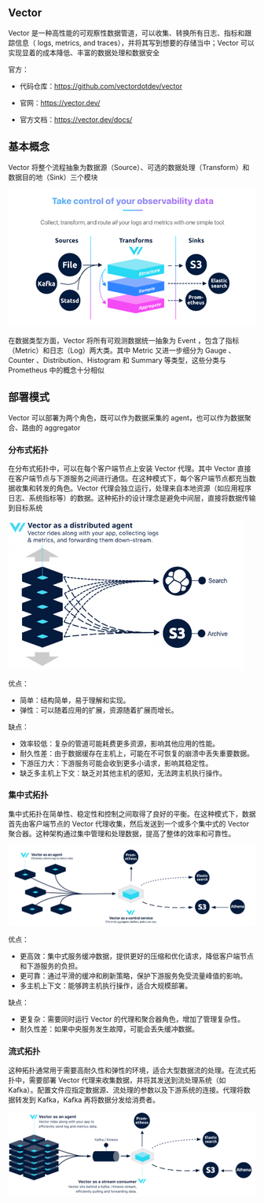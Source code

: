 ## Vector

Vector 是一种高性能的可观察性数据管道，可以收集、转换所有日志、指标和跟踪信息（ logs, metrics, and traces），并将其写到想要的存储当中；Vector 可以实现显着的成本降低、丰富的数据处理和数据安全

官方：

- 代码仓库：<https://github.com/vectordotdev/vector>

- 官网：<https://vector.dev/>
- 官方文档：<https://vector.dev/docs/>

## 基本概念

Vector 将整个流程抽象为数据源（Source）、可选的数据处理（Transform）和数据目的地（Sink）三个模块

![image-20250605134744554](./.assets/Vector简介/image-20250605134744554.png)

在数据类型方面，Vector 将所有可观测数据统一抽象为 Event ，包含了指标（Metric）和日志（Log）两大类。其中 Metric 又进一步细分为 Gauge 、Counter 、Distribution、Histogram 和 Summary 等类型，这些分类与 Prometheus 中的概念十分相似

## 部署模式

Vector 可以部署为两个角色，既可以作为数据采集的 agent，也可以作为数据聚合、路由的 aggregator

### 分布式拓扑

在分布式拓扑中，可以在每个客户端节点上安装 Vector 代理。其中 Vector 直接在客户端节点与下游服务之间进行通信。在这种模式下，每个客户端节点都充当数据收集和转发的角色。Vector 代理会独立运行，处理来自本地资源（如应用程序日志、系统指标等）的数据。这种拓扑的设计理念是避免中间层，直接将数据传输到目标系统

<img src="./.assets/Vector简介/image1.png" alt="（图 1：Vector as A Distributed Agent）" style="zoom:67%;" />

优点：

- 简单：结构简单，易于理解和实现。
- 弹性：可以随着应用的扩展，资源随着扩展而增长。

缺点：

- 效率较低：复杂的管道可能耗费更多资源，影响其他应用的性能。
- 耐久性差：由于数据缓存在主机上，可能在不可恢复的崩溃中丢失重要数据。
- 下游压力大：下游服务可能会收到更多小请求，影响其稳定性。
- 缺乏多主机上下文：缺乏对其他主机的感知，无法跨主机执行操作。

### 集中式拓扑

集中式拓扑在简单性、稳定性和控制之间取得了良好的平衡。在这种模式下，数据首先由客户端节点的 Vector 代理收集，然后发送到一个或多个集中式的 Vector 聚合器。这种架构通过集中管理和处理数据，提高了整体的效率和可靠性。

![image-20250605142607370](./.assets/Vector简介/image-20250605142607370.png)

优点：

- 更高效：集中式服务缓冲数据，提供更好的压缩和优化请求，降低客户端节点和下游服务的负担。
- 更可靠：通过平滑的缓冲和刷新策略，保护下游服务免受流量峰值的影响。
- 多主机上下文：能够跨主机执行操作，适合大规模部署。

缺点：

- 更复杂：需要同时运行 Vector 的代理和聚合器角色，增加了管理复杂性。
- 耐久性差：如果中央服务发生故障，可能会丢失缓冲数据。

### 流式拓扑

这种拓扑通常用于需要高耐久性和弹性的环境，适合大型数据流的处理。在流式拓扑中，需要部署 Vector 代理来收集数据，并将其发送到流处理系统（如 Kafka）。配置文件应指定数据源、流处理的参数以及下游系统的连接。代理将数据转发到 Kafka，Kafka 再将数据分发给消费者。

![image-20250605142552715](./.assets/Vector简介/image-20250605142552715.png)


